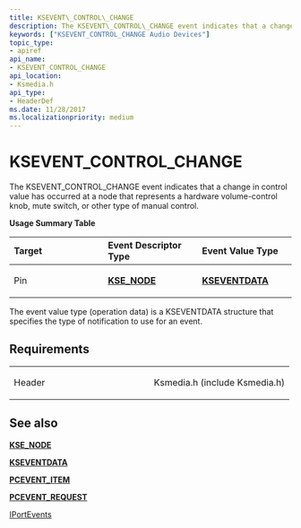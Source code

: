 ```yaml
---
title: KSEVENT\_CONTROL\_CHANGE
description: The KSEVENT\_CONTROL\_CHANGE event indicates that a change in control value has occurred at a node that represents a hardware volume-control knob, mute switch, or other type of manual control.Usage Summary TableTargetEvent Descriptor TypeEvent Value TypePinKSE\_NODEKSEVENTDATA The event value type (operation data) is a KSEVENTDATA structure that specifies the type of notification to use for an event.
keywords: ["KSEVENT_CONTROL_CHANGE Audio Devices"]
topic_type:
- apiref
api_name:
- KSEVENT_CONTROL_CHANGE
api_location:
- Ksmedia.h
api_type:
- HeaderDef
ms.date: 11/28/2017
ms.localizationpriority: medium
---
```


# KSEVENT\_CONTROL\_CHANGE


The KSEVENT\_CONTROL\_CHANGE event indicates that a change in control value has occurred at a node that represents a hardware volume-control knob, mute switch, or other type of manual control.

**Usage Summary Table**

<table>
<colgroup>
<col width="33%" />
<col width="33%" />
<col width="33%" />
</colgroup>
<thead>
<tr class="header">
<th align="left">Target</th>
<th align="left">Event Descriptor Type</th>
<th align="left">Event Value Type</th>
</tr>
</thead>
<tbody>
<tr class="odd">
<td align="left"><p>Pin</p></td>
<td align="left"><p><a href="/windows-hardware/drivers/ddi/ks/ns-ks-kse_node" data-raw-source="[&lt;strong&gt;KSE_NODE&lt;/strong&gt;](/windows-hardware/drivers/ddi/ks/ns-ks-kse_node)"><strong>KSE_NODE</strong></a></p></td>
<td align="left"><p><a href="/windows-hardware/drivers/ddi/ks/ns-ks-kseventdata" data-raw-source="[&lt;strong&gt;KSEVENTDATA&lt;/strong&gt;](/windows-hardware/drivers/ddi/ks/ns-ks-kseventdata)"><strong>KSEVENTDATA</strong></a></p></td>
</tr>
</tbody>
</table>

 

The event value type (operation data) is a KSEVENTDATA structure that specifies the type of notification to use for an event.

Requirements
------------

<table>
<colgroup>
<col width="50%" />
<col width="50%" />
</colgroup>
<tbody>
<tr class="odd">
<td align="left"><p>Header</p></td>
<td align="left">Ksmedia.h (include Ksmedia.h)</td>
</tr>
</tbody>
</table>

## <span id="see_also"></span>See also


[**KSE\_NODE**](/windows-hardware/drivers/ddi/ks/ns-ks-kse_node)

[**KSEVENTDATA**](/windows-hardware/drivers/ddi/ks/ns-ks-kseventdata)

[**PCEVENT\_ITEM**](/windows-hardware/drivers/ddi/portcls/ns-portcls-pcevent_item)

[**PCEVENT\_REQUEST**](/windows-hardware/drivers/ddi/portcls/ns-portcls-_pcevent_request)

[IPortEvents](/windows-hardware/drivers/ddi/portcls/nn-portcls-iportevents)

